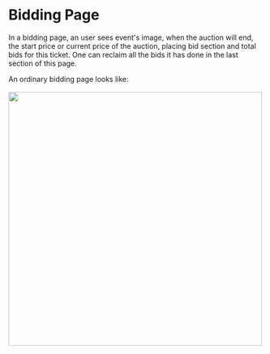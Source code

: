 # Bidding Page
In a bidding page, an user sees event's image, when the auction will end, the start price or current price of the auction, placing bid section and total bids for this ticket. One can reclaim all the bids it has done in the last section of this page.

An ordinary bidding page looks like:
<br /> <br />
<img src="https://raw.githubusercontent.com/sadigulbey/tickript.github.io/main/static/pages/biddingpage.png" style="height:500px;"></img>